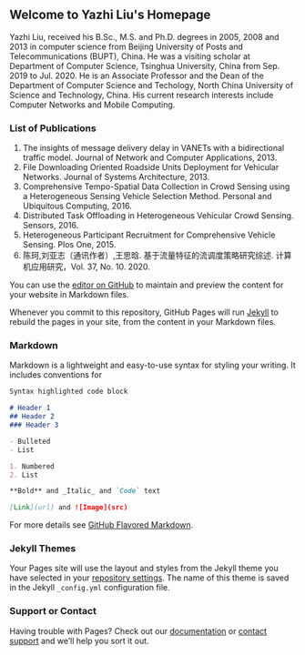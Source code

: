 ## Welcome to Yazhi Liu's Homepage

Yazhi Liu, received his B.Sc., M.S. and Ph.D. degrees in 2005, 2008 and 2013 in computer science from Beijing University of Posts and Telecommunications (BUPT), China. He was a visiting scholar at Department of Computer Science, Tsinghua University, China from Sep. 2019  to Jul. 2020. He is an Associate Professor  and the Dean of the Department of Computer Science and Techology, North China University of Science and Technology, China. His current research interests include Computer Networks and Mobile Computing.

### List of Publications

1. The insights of message delivery delay in VANETs with a bidirectional traffic model. Journal of Network and Computer Applications, 2013.
2. File Downloading Oriented Roadside Units Deployment for Vehicular Networks. Journal of Systems Architecture, 2013.
3. Comprehensive Tempo-Spatial Data Collection in Crowd Sensing using a Heterogeneous Sensing Vehicle Selection Method. Personal and Ubiquitous Computing, 2016.
4. Distributed Task Offloading in Heterogeneous Vehicular Crowd Sensing. Sensors, 2016.
5. Heterogeneous Participant Recruitment for Comprehensive Vehicle Sensing. Plos One, 2015.
6. 陈珂,刘亚志（通讯作者）,王思晗. 基于流量特征的流调度策略研究综述. 计算机应用研究，Vol. 37, No. 10. 2020.


You can use the [editor on GitHub](https://github.com/mocyne/yazhi.github.com/edit/gh-pages/index.md) to maintain and preview the content for your website in Markdown files.

Whenever you commit to this repository, GitHub Pages will run [Jekyll](https://jekyllrb.com/) to rebuild the pages in your site, from the content in your Markdown files.

### Markdown

Markdown is a lightweight and easy-to-use syntax for styling your writing. It includes conventions for

```markdown
Syntax highlighted code block

# Header 1
## Header 2
### Header 3

- Bulleted
- List

1. Numbered
2. List

**Bold** and _Italic_ and `Code` text

[Link](url) and ![Image](src)
```

For more details see [GitHub Flavored Markdown](https://guides.github.com/features/mastering-markdown/).

### Jekyll Themes

Your Pages site will use the layout and styles from the Jekyll theme you have selected in your [repository settings](https://github.com/mocyne/yazhi.github.com/settings). The name of this theme is saved in the Jekyll `_config.yml` configuration file.

### Support or Contact

Having trouble with Pages? Check out our [documentation](https://docs.github.com/categories/github-pages-basics/) or [contact support](https://support.github.com/contact) and we’ll help you sort it out.
